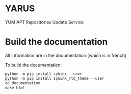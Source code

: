 # YARUS
YUM APT Repositories Update Service


Build the documentation
=======================

All information are in the documentation (which is in french)

To build the documentation:

```python
python -m pip install sphinx --user
python -m pip install sphinx_rtd_theme --user
cd documentation
make html
```
